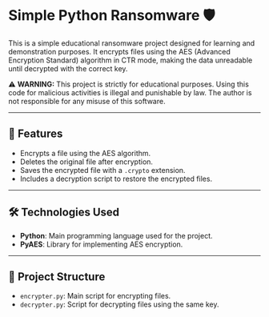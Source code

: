 # Simple Python Ransomware 🛡️

This is a simple educational ransomware project designed for learning and demonstration purposes. It encrypts files using the AES (Advanced Encryption Standard) algorithm in CTR mode, making the data unreadable until decrypted with the correct key.

⚠️ **WARNING:** This project is strictly for educational purposes. Using this code for malicious activities is illegal and punishable by law. The author is not responsible for any misuse of this software.

---

## 🚀 Features

- Encrypts a file using the AES algorithm.
- Deletes the original file after encryption.
- Saves the encrypted file with a `.crypto` extension.
- Includes a decryption script to restore the encrypted files.

---

## 🛠️ Technologies Used

- **Python**: Main programming language used for the project.
- **PyAES**: Library for implementing AES encryption.

---

## 📂 Project Structure

- `encrypter.py`: Main script for encrypting files.
- `decrypter.py`: Script for decrypting files using the same key.

